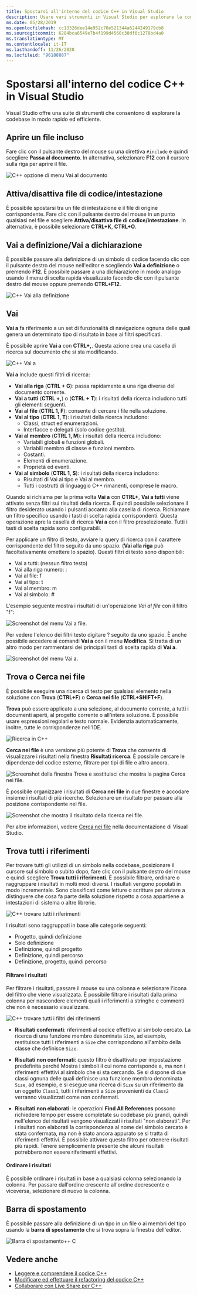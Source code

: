 ```yaml
---
title: Spostarsi all'interno del codice C++ in Visual Studio
description: Usare vari strumenti in Visual Studio per esplorare la codebase di C++.
ms.date: 05/28/2019
ms.openlocfilehash: cc13326dee14e952c78e521344a6244249179cb8
ms.sourcegitcommit: 6284bca6549e7b4f199d4560c30df6c1278bd4a0
ms.translationtype: MT
ms.contentlocale: it-IT
ms.lasthandoff: 11/26/2020
ms.locfileid: "96188887"
---
```

# <a name="navigate-c-code-in-visual-studio"></a>Spostarsi all'interno del codice C++ in Visual Studio

Visual Studio offre una suite di strumenti che consentono di esplorare la codebase in modo rapido ed efficiente.

## <a name="open-an-included-file"></a>Aprire un file incluso

Fare clic con il pulsante destro del mouse su una direttiva `#include` e quindi scegliere **Passa al documento**. In alternativa, selezionare **F12** con il cursore sulla riga per aprire il file.

![C&#43;&#43; opzione di menu Vai al documento](../ide/media/go-to-document.png "Vai al documento")

## <a name="toggle-headercode-file"></a>Attiva/disattiva file di codice/intestazione

È possibile spostarsi tra un file di intestazione e il file di origine corrispondente. Fare clic con il pulsante destro del mouse in un punto qualsiasi nel file e scegliere **Attiva/disattiva file di codice/intestazione**. In alternativa, è possibile selezionare **CTRL+K**, **CTRL+O**.

## <a name="go-to-definitiondeclaration"></a>Vai a definizione/Vai a dichiarazione

È possibile passare alla definizione di un simbolo di codice facendo clic con il pulsante destro del mouse nell'editor e scegliendo **Vai a definizione** o premendo **F12**. È possibile passare a una dichiarazione in modo analogo usando il menu di scelta rapida visualizzato facendo clic con il pulsante destro del mouse oppure premendo **CTRL+F12**.

![C&#43;&#43; Vai alla definizione](../ide/media/go-to-def.png "Vai a definizione")

## <a name="go-to"></a>Vai

**Vai a** fa riferimento a un set di funzionalità di navigazione ognuna delle quali genera un determinato tipo di risultato in base ai filtri specificati.

È possibile aprire **Vai a** con **CTRL+,**. Questa azione crea una casella di ricerca sul documento che si sta modificando.

![C&#43;&#43; Vai a](../ide/media/go-to-cpp.png "Vai")

**Vai a** include questi filtri di ricerca:

- **Vai alla riga** (**CTRL + G**): passa rapidamente a una riga diversa del documento corrente.
- **Vai a tutti** (**CTRL +,**) o (**CTRL + T**): i risultati della ricerca includono tutti gli elementi seguenti.
- **Vai al file** (**CTRL 1, F**): consente di cercare i file nella soluzione.
- **Vai al tipo** (**CTRL 1, T**): i risultati della ricerca includono:
  - Classi, struct ed enumerazioni.
  - Interfacce e delegati (solo codice gestito).
- **Vai al membro** (**CTRL 1, M**): i risultati della ricerca includono:
  - Variabili globali e funzioni globali.
  - Variabili membro di classe e funzioni membro.
  - Costanti.
  - Elementi di enumerazione.
  - Proprietà ed eventi.
- **Vai al simbolo** (**CTRL 1, S**): i risultati della ricerca includono:
  - Risultati di Vai al tipo e Vai al membro.
  - Tutti i costrutti di linguaggio C++ rimanenti, comprese le macro.

Quando si richiama per la prima volta **Vai a** con **CTRL+**, **Vai a tutti** viene attivato senza filtri sui risultati della ricerca. È quindi possibile selezionare il filtro desiderato usando i pulsanti accanto alla casella di ricerca. Richiamare un filtro specifico usando i tasti di scelta rapida corrispondenti. Questa operazione apre la casella di ricerca **Vai a** con il filtro preselezionato. Tutti i tasti di scelta rapida sono configurabili.

Per applicare un filtro di testo, avviare la query di ricerca con il carattere corrispondente del filtro seguito da uno spazio. (**Vai alla riga** può facoltativamente omettere lo spazio). Questi filtri di testo sono disponibili:

- Vai a tutti: (nessun filtro testo)
- Vai alla riga numero: :
- Vai al file: f
- Vai al tipo: t
- Vai al membro: m
- Vai al simbolo: #

L'esempio seguente mostra i risultati di un'operazione *Vai al file* con il filtro "f":

![Screenshot del menu Vai a file.](../ide/media/vs2017-go-to-results.png "Menu Vai a")

Per vedere l'elenco dei filtri testo digitare ? seguito da uno spazio. È anche possibile accedere ai comandi **Vai a** con il menu **Modifica**. Si tratta di un altro modo per rammentarsi dei principali tasti di scelta rapida di **Vai a**.

![Screenshot del menu Vai a.](../ide/media/go-to-menu-cpp.png "Menu Vai a")

## <a name="find-or-find-in-files"></a>Trova o Cerca nei file

È possibile eseguire una ricerca di testo per qualsiasi elemento nella soluzione con **Trova** (**CTRL+F**) o **Cerca nei file** (**CTRL+SHIFT+F**).

**Trova** può essere applicato a una selezione, al documento corrente, a tutti i documenti aperti, al progetto corrente o all'intera soluzione. È possibile usare espressioni regolari e testo normale. Evidenzia automaticamente, inoltre, tutte le corrispondenze nell'IDE.

![Ricerca in C&#43;&#43; ](../ide/media/find-cpp.png "Find")

**Cerca nei file** è una versione più potente di **Trova** che consente di visualizzare i risultati nella finestra **Risultati ricerca**. È possibile cercare le dipendenze del codice esterne, filtrare per tipi di file e altro ancora.

![Screenshot della finestra Trova e sostituisci che mostra la pagina Cerca nei file.](../ide/media/find-in-files-cpp.png "Cerca nei file")

È possibile organizzare i risultati di **Cerca nei file** in due finestre e accodare insieme i risultati di più ricerche. Selezionare un risultato per passare alla posizione corrispondente nel file.

![Screenshot che mostra il risultato della ricerca nei file.](../ide/media/vs2017-find-in-files-results.png "Cerca nei file")

Per altre informazioni, vedere [Cerca nei file](/visualstudio/ide/find-in-files) nella documentazione di Visual Studio.

## <a name="find-all-references"></a>Trova tutti i riferimenti

Per trovare tutti gli utilizzi di un simbolo nella codebase, posizionare il cursore sul simbolo o subito dopo, fare clic con il pulsante destro del mouse e quindi scegliere **Trova tutti i riferimenti**. È possibile filtrare, ordinare o raggruppare i risultati in molti modi diversi. I risultati vengono popolati in modo incrementale. Sono classificati come letture o scritture per aiutare a distinguere che cosa fa parte della soluzione rispetto a cosa appartiene a intestazioni di sistema o altre librerie.

![C&#43;&#43; trovare tutti i riferimenti](../ide/media/find-all-references-results-cpp.png "Trova tutti i riferimenti")

I risultati sono raggruppati in base alle categorie seguenti:

- Progetto, quindi definizione
- Solo definizione
- Definizione, quindi progetto
- Definizione, quindi percorso
- Definizione, progetto, quindi percorso

#### <a name="filter-results"></a>Filtrare i risultati

Per filtrare i risultati, passare il mouse su una colonna e selezionare l'icona del filtro che viene visualizzata. È possibile filtrare i risultati dalla prima colonna per nascondere elementi quali i riferimenti a stringhe e commenti che non è necessario visualizzare.

![C&#43;&#43; trovare tutti i filtri dei riferimenti](../ide/media/find-all-references-filters-cpp.png "Filtri trova tutti i riferimenti")

- **Risultati confermati**: riferimenti al codice effettivo al simbolo cercato. La ricerca di una funzione membro denominata `Size`, ad esempio, restituisce tutti i riferimenti a `Size` che corrispondono all'ambito della classe che definisce `Size`.

- **Risultati non confermati**: questo filtro è disattivato per impostazione predefinita perché Mostra i simboli il cui nome corrisponde a, ma non i riferimenti effettivi al simbolo che si sta cercando. Se si dispone di due classi ognuna delle quali definisce una funzione membro denominata `Size`, ad esempio, e si esegue una ricerca di `Size` su un riferimento da un oggetto `Class1`, tutti i riferimenti a `Size` provenienti da `Class2` verranno visualizzati come non confermati.

- **Risultati non elaborati**: le operazioni **Find All References** possono richiedere tempo per essere completate su codebase più grandi, quindi nell'elenco dei risultati vengono visualizzati i risultati "non elaborati". Per i risultati non elaborati la corrispondenza al nome del simbolo cercato è stata confermata, ma non è stato ancora appurato se si tratta di riferimenti effettivi. È possibile attivare questo filtro per ottenere risultati più rapidi. Tenere semplicemente presente che alcuni risultati potrebbero non essere riferimenti effettivi.

#### <a name="sort-results"></a>Ordinare i risultati

È possibile ordinare i risultati in base a qualsiasi colonna selezionando la colonna. Per passare dall'ordine crescente all'ordine decrescente e viceversa, selezionare di nuovo la colonna.

## <a name="navigation-bar"></a>Barra di spostamento

È possibile passare alla definizione di un tipo in un file o ai membri del tipo usando la **barra di spostamento** che si trova sopra la finestra dell'editor.

![Barra di spostamento&#43;&#43; C](../ide/media/navbar-cpp.png "Barra di spostamento")

## <a name="see-also"></a>Vedere anche

- [Leggere e comprendere il codice C++](read-and-understand-code-cpp.md)</br>
- [Modificare ed effettuare il refactoring del codice C++](read-and-understand-code-cpp.md)</br>
- [Collaborare con Live Share per C++](live-share-cpp.md)
